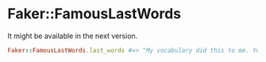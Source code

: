 # Faker::FamousLastWords

It might be available in the next version.

```ruby
Faker::FamousLastWords.last_words #=> "My vocabulary did this to me. Your love will let you go on…"
```
